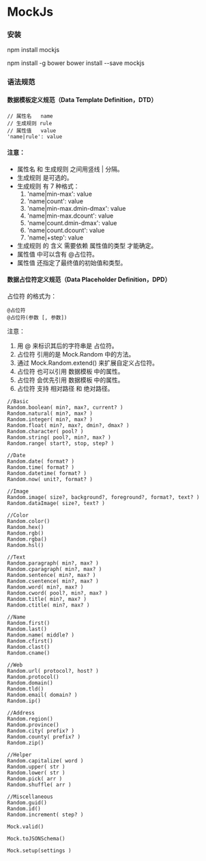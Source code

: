 ﻿# MockJs

### 安装
npm install mockjs

npm install -g bower
bower install --save mockjs

### 语法规范
#### 数据模板定义规范（Data Template Definition，DTD）
```
// 属性名   name
// 生成规则 rule
// 属性值   value
'name|rule': value
```
#### 注意：
- 属性名 和 生成规则 之间用竖线 | 分隔。
- 生成规则 是可选的。
- 生成规则 有 7 种格式：
    1. 'name|min-max': value
    2. 'name|count': value
    3. 'name|min-max.dmin-dmax': value
    4. 'name|min-max.dcount': value
    5. 'name|count.dmin-dmax': value
    6. 'name|count.dcount': value
    7. 'name|+step': value
- 生成规则 的 含义 需要依赖 属性值的类型 才能确定。
- 属性值 中可以含有 @占位符。
- 属性值 还指定了最终值的初始值和类型。

#### 数据占位符定义规范（Data Placeholder Definition，DPD）
占位符 的格式为：
```
@占位符
@占位符(参数 [, 参数])
```
注意：
1. 用 @ 来标识其后的字符串是 占位符。
2. 占位符 引用的是 Mock.Random 中的方法。
3. 通过 Mock.Random.extend() 来扩展自定义占位符。
4. 占位符 也可以引用 数据模板 中的属性。
5. 占位符 会优先引用 数据模板 中的属性。
6. 占位符 支持 相对路径 和 绝对路径。

```
//Basic
Random.boolean( min?, max?, current? )
Random.natural( min?, max? )
Random.integer( min?, max? )
Random.float( min?, max?, dmin?, dmax? )
Random.character( pool? )
Random.string( pool?, min?, max? )
Random.range( start?, stop, step? )

//Date
Random.date( format? )
Random.time( format? )
Random.datetime( format? )
Random.now( unit?, format? )

//Image
Random.image( size?, background?, foreground?, format?, text? )
Random.dataImage( size?, text? )

//Color
Random.color()
Random.hex()
Random.rgb()
Random.rgba()
Random.hsl()

//Text
Random.paragraph( min?, max? )
Random.cparagraph( min?, max? )
Random.sentence( min?, max? )
Random.csentence( min?, max? )
Random.word( min?, max? )
Random.cword( pool?, min?, max? )
Random.title( min?, max? )
Random.ctitle( min?, max? )

//Name
Random.first()
Random.last()
Random.name( middle? )
Random.cfirst()
Random.clast()
Random.cname()

//Web
Random.url( protocol?, host? )
Random.protocol()
Random.domain()
Random.tld()
Random.email( domain? )
Random.ip()

//Address
Random.region()
Random.province()
Random.city( prefix? )
Random.county( prefix? )
Random.zip()

//Helper
Random.capitalize( word )
Random.upper( str )
Random.lower( str )
Random.pick( arr )
Random.shuffle( arr )

//Miscellaneous
Random.guid()
Random.id()
Random.increment( step? )
```

```
Mock.valid()
```

```
Mock.toJSONSchema()
```
```
Mock.setup(settings )
```
